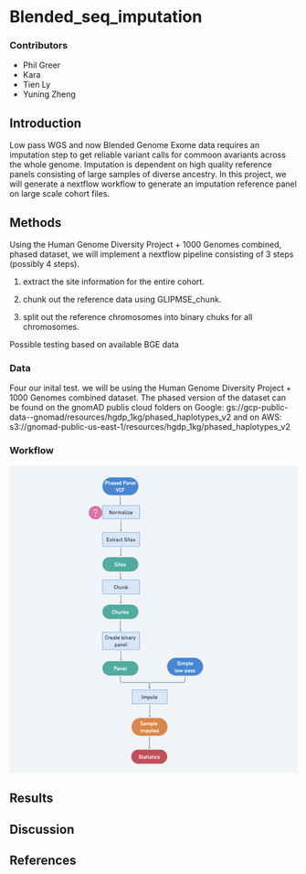 # Blended_seq_imputation
### Contributors
* Phil Greer
* Kara 
* Tien Ly
* Yuning Zheng

## Introduction

Low pass WGS and now Blended Genome Exome data requires an imputation step to get reliable variant calls for commoon avariants across the whole 
genome. Imputation is dependent on high quality reference panels consisting of large samples of diverse ancestry. In this project, we will generate 
a nextflow workflow to generate an imputation reference panel on large scale cohort files. 

## Methods
Using the Human Genome Diversity Project + 1000 Genomes combined, phased  dataset, we will implement a nextflow pipeline consisting of 3 steps 
(possibly 4 steps). 

1) extract the site information for the entire cohort. 

2) chunk out the reference data using GLIPMSE_chunk. 

3) split out the reference chromosomes into binary chuks for all chromosomes.

Possible testing based on available BGE data

### Data
Four our inital test. we will be using the Human Genome Diversity Project + 1000 Genomes combined dataset. The phased version of the dataset can be 
found on the gnomAD publis cloud folders on Google: gs://gcp-public-data--gnomad/resources/hgdp_1kg/phased_haplotypes_v2 and on AWS: 
s3://gnomad-public-us-east-1/resources/hgdp_1kg/phased_haplotypes_v2

### Workflow
![flowchart](figures/flowchart.png)
## Results

## Discussion

## References

